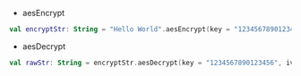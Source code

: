 * aesEncrypt

```kotlin
val encryptStr: String = "Hello World".aesEncrypt(key = "1234567890123456", iv = "0123456789012345")
```

* aesDecrypt

```kotlin
val rawStr: String = encryptStr.aesDecrypt(key = "1234567890123456", iv = "0123456789012345")
```
